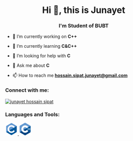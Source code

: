 <h1 align="center">Hi 👋, this is Junayet</h1>
<h3 align="center">I'm Student of BUBT</h3>

- 🔭 I’m currently working on **C++**

- 🌱 I’m currently learning **C&C++**

- 🤝 I’m looking for help with **C**

- 💬 Ask me about **C**

- 📫 How to reach me **hossain.sipat.junayet@gmail.com**

<h3 align="left">Connect with me:</h3>
<p align="left">
<a href="https://fb.com/junayet hossain sipat" target="blank"><img align="center" src="https://raw.githubusercontent.com/rahuldkjain/github-profile-readme-generator/master/src/images/icons/Social/facebook.svg" alt="junayet hossain sipat" height="30" width="40" /></a>
</p>

<h3 align="left">Languages and Tools:</h3>
<p align="left"> <a href="https://www.cprogramming.com/" target="_blank" rel="noreferrer"> <img src="https://raw.githubusercontent.com/devicons/devicon/master/icons/c/c-original.svg" alt="c" width="40" height="40"/> </a> <a href="https://www.w3schools.com/cpp/" target="_blank" rel="noreferrer"> <img src="https://raw.githubusercontent.com/devicons/devicon/master/icons/cplusplus/cplusplus-original.svg" alt="cplusplus" width="40" height="40"/> </a> </p>

